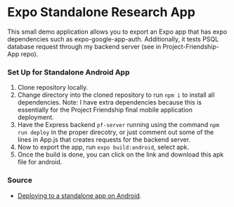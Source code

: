 # Expo Standalone Research App

This small demo application allows you to export an Expo app that has expo dependencies such as expo-google-app-auth. Additionally, it tests PSQL database request through my backend server (see in Project-Friendship-App repo). 

### Set Up for Standalone Android App

1. Clone repository locally. 
1. Change directory into the cloned repository to run `npm i` to install all dependencies.
    Note: I have extra dependencies because this is essentially for the Project Friendship final mobile application deployment.
1. Have the Express backend `pf-server` running using the command `npm run deploy` in the proper direcotry, or just comment out some of the lines in App.js that creates requests for the backend server. 
1. Now to export the app, run `expo build:android`, select apk.
1. Once the build is done, you can click on the link and download this apk file for android. 


### Source

* [Deploying to a standalone app on Android](https://docs.expo.dev/versions/v43.0.0/sdk/google/#deploying-to-a-standalone-app-on-android).